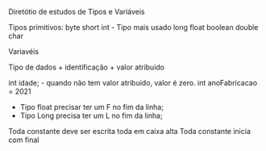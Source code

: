 Diretótio de estudos de Tipos e Variáveis

Tipos primitivos:
byte
short
int - Tipo mais usado 
long
float
boolean
double
char

Variavéis

Tipo de dados + identificação + valor atribuido

int idade; - quando não tem valor atribuido, valor é zero.
int anoFabricacao = 2021 

* Tipo float precisar ter um F no fim da linha;
* Tipo Long precisa ter um L no fim da linha;

Toda constante deve ser escrita toda em caixa alta
Toda constante inicia com final


